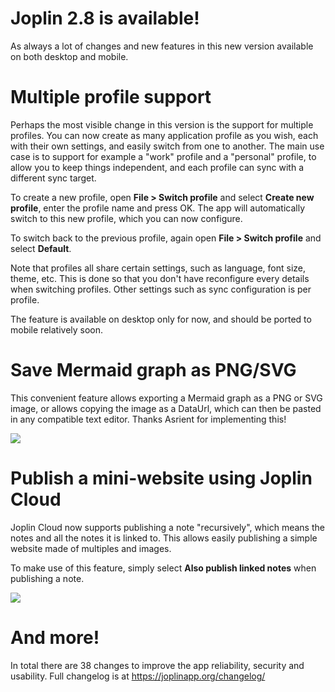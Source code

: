 # Joplin 2.8 is available!

As always a lot of changes and new features in this new version available on both desktop and mobile.

# Multiple profile support

Perhaps the most visible change in this version is the support for multiple profiles. You can now create as many application profile as you wish, each with their own settings, and easily switch from one to another. The main use case is to support for example a "work" profile and a "personal" profile, to allow you to keep things independent, and each profile can sync with a different sync target.

To create a new profile, open **File > Switch profile** and select **Create new profile**, enter the profile name and press OK. The app will automatically switch to this new profile, which you can now configure.

To switch back to the previous profile, again open **File > Switch profile** and select **Default**.

Note that profiles all share certain settings, such as language, font size, theme, etc. This is done so that you don't have reconfigure every details when switching profiles. Other settings such as sync configuration is per profile.

The feature is available on desktop only for now, and should be ported to mobile relatively soon.

# Save Mermaid graph as PNG/SVG

This convenient feature allows exporting a Mermaid graph as a PNG or SVG image, or allows copying the image as a DataUrl, which can then be pasted in any compatible text editor. Thanks Asrient for implementing this!

![](https://raw.githubusercontent.com/laurent22/joplin/dev/Assets/WebsiteAssets/images/news/20220606-mermaid-as-png.png)

# Publish a mini-website using Joplin Cloud

Joplin Cloud now supports publishing a note "recursively", which means the notes and all the notes it is linked to. This allows easily publishing a simple website made of multiples and images.

To make use of this feature, simply select **Also publish linked notes** when publishing a note.

![](https://raw.githubusercontent.com/laurent22/joplin/dev/Assets/WebsiteAssets/images/news/20220606-publish-website.png)

# And more!

In total there are 38 changes to improve the app reliability, security and usability. Full changelog is at https://joplinapp.org/changelog/
